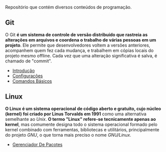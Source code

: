 Repositório que contém diversos conteúdos de programação.

## Git

O Git **é um sistema de controle de versão distribuído que rastreia as alterações em arquivos e coordena o trabalho de várias pessoas em um projeto**. Ele permite que desenvolvedores voltem a versões anteriores, acompanhem quem fez cada mudança, e trabalhem em cópias locais do projeto mesmo offline. Cada vez que uma alteração significativa é salva, é chamado de "commit".

- [Introdução](git/introducao.md)
- [Configurações](git/configuracoes.md.md)
- [Comandos Básicos](git/comandos-basicos.md)

## Linux

**O Linux é um sistema operacional de código aberto e gratuito, cujo núcleo (kernel) foi criado por Linus Torvalds em 1991** como uma alternativa semelhante ao _Unix_. **O termo "Linux" refere-se tecnicamente apenas ao kernel**, mas comumente designa todo o sistema operacional formado pelo kernel combinado com ferramentas, bibliotecas e utilitários, principalmente do projeto _GNU_, o que torna mais preciso o nome _GNU/Linux_.

- [Gerenciador De Pacotes](linux/gerenciador-de-pacotes.md)
